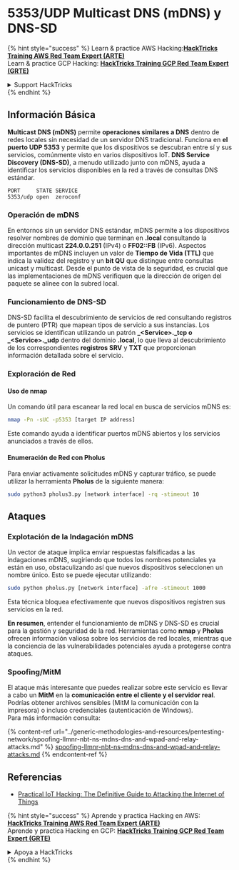# 5353/UDP Multicast DNS (mDNS) y DNS-SD

{% hint style="success" %}
Learn & practice AWS Hacking:<img src="/.gitbook/assets/arte.png" alt="" data-size="line">[**HackTricks Training AWS Red Team Expert (ARTE)**](https://training.hacktricks.xyz/courses/arte)<img src="/.gitbook/assets/arte.png" alt="" data-size="line">\
Learn & practice GCP Hacking: <img src="/.gitbook/assets/grte.png" alt="" data-size="line">[**HackTricks Training GCP Red Team Expert (GRTE)**<img src="/.gitbook/assets/grte.png" alt="" data-size="line">](https://training.hacktricks.xyz/courses/grte)

<details>

<summary>Support HackTricks</summary>

* Check the [**subscription plans**](https://github.com/sponsors/carlospolop)!
* **Join the** 💬 [**Discord group**](https://discord.gg/hRep4RUj7f) or the [**telegram group**](https://t.me/peass) or **follow** us on **Twitter** 🐦 [**@hacktricks\_live**](https://twitter.com/hacktricks\_live)**.**
* **Share hacking tricks by submitting PRs to the** [**HackTricks**](https://github.com/carlospolop/hacktricks) and [**HackTricks Cloud**](https://github.com/carlospolop/hacktricks-cloud) github repos.

</details>
{% endhint %}

## **Información Básica**

**Multicast DNS (mDNS)** permite **operaciones similares a DNS** dentro de redes locales sin necesidad de un servidor DNS tradicional. Funciona en **el puerto UDP 5353** y permite que los dispositivos se descubran entre sí y sus servicios, comúnmente visto en varios dispositivos IoT. **DNS Service Discovery (DNS-SD)**, a menudo utilizado junto con mDNS, ayuda a identificar los servicios disponibles en la red a través de consultas DNS estándar.
```
PORT     STATE SERVICE
5353/udp open  zeroconf
```
### **Operación de mDNS**

En entornos sin un servidor DNS estándar, mDNS permite a los dispositivos resolver nombres de dominio que terminan en **.local** consultando la dirección multicast **224.0.0.251** (IPv4) o **FF02::FB** (IPv6). Aspectos importantes de mDNS incluyen un valor de **Tiempo de Vida (TTL)** que indica la validez del registro y un **bit QU** que distingue entre consultas unicast y multicast. Desde el punto de vista de la seguridad, es crucial que las implementaciones de mDNS verifiquen que la dirección de origen del paquete se alinee con la subred local.

### **Funcionamiento de DNS-SD**

DNS-SD facilita el descubrimiento de servicios de red consultando registros de puntero (PTR) que mapean tipos de servicio a sus instancias. Los servicios se identifican utilizando un patrón **_\<Service>.\_tcp o \_\<Service>.\_udp** dentro del dominio **.local**, lo que lleva al descubrimiento de los correspondientes **registros SRV** y **TXT** que proporcionan información detallada sobre el servicio.

### **Exploración de Red**

#### **Uso de nmap**

Un comando útil para escanear la red local en busca de servicios mDNS es:
```bash
nmap -Pn -sUC -p5353 [target IP address]
```
Este comando ayuda a identificar puertos mDNS abiertos y los servicios anunciados a través de ellos.

#### **Enumeración de Red con Pholus**

Para enviar activamente solicitudes mDNS y capturar tráfico, se puede utilizar la herramienta **Pholus** de la siguiente manera:
```bash
sudo python3 pholus3.py [network interface] -rq -stimeout 10
```
## Ataques

### **Explotación de la Indagación mDNS**

Un vector de ataque implica enviar respuestas falsificadas a las indagaciones mDNS, sugiriendo que todos los nombres potenciales ya están en uso, obstaculizando así que nuevos dispositivos seleccionen un nombre único. Esto se puede ejecutar utilizando:
```bash
sudo python pholus.py [network interface] -afre -stimeout 1000
```
Esta técnica bloquea efectivamente que nuevos dispositivos registren sus servicios en la red.

**En resumen**, entender el funcionamiento de mDNS y DNS-SD es crucial para la gestión y seguridad de la red. Herramientas como **nmap** y **Pholus** ofrecen información valiosa sobre los servicios de red locales, mientras que la conciencia de las vulnerabilidades potenciales ayuda a protegerse contra ataques.

### Spoofing/MitM

El ataque más interesante que puedes realizar sobre este servicio es llevar a cabo un **MitM** en la **comunicación entre el cliente y el servidor real**. Podrías obtener archivos sensibles (MitM la comunicación con la impresora) o incluso credenciales (autenticación de Windows).\
Para más información consulta:

{% content-ref url="../generic-methodologies-and-resources/pentesting-network/spoofing-llmnr-nbt-ns-mdns-dns-and-wpad-and-relay-attacks.md" %}
[spoofing-llmnr-nbt-ns-mdns-dns-and-wpad-and-relay-attacks.md](../generic-methodologies-and-resources/pentesting-network/spoofing-llmnr-nbt-ns-mdns-dns-and-wpad-and-relay-attacks.md)
{% endcontent-ref %}

## Referencias

* [Practical IoT Hacking: The Definitive Guide to Attacking the Internet of Things](https://books.google.co.uk/books/about/Practical\_IoT\_Hacking.html?id=GbYEEAAAQBAJ\&redir\_esc=y)

{% hint style="success" %}
Aprende y practica Hacking en AWS:<img src="/.gitbook/assets/arte.png" alt="" data-size="line">[**HackTricks Training AWS Red Team Expert (ARTE)**](https://training.hacktricks.xyz/courses/arte)<img src="/.gitbook/assets/arte.png" alt="" data-size="line">\
Aprende y practica Hacking en GCP: <img src="/.gitbook/assets/grte.png" alt="" data-size="line">[**HackTricks Training GCP Red Team Expert (GRTE)**<img src="/.gitbook/assets/grte.png" alt="" data-size="line">](https://training.hacktricks.xyz/courses/grte)

<details>

<summary>Apoya a HackTricks</summary>

* Revisa los [**planes de suscripción**](https://github.com/sponsors/carlospolop)!
* **Únete al** 💬 [**grupo de Discord**](https://discord.gg/hRep4RUj7f) o al [**grupo de telegram**](https://t.me/peass) o **síguenos** en **Twitter** 🐦 [**@hacktricks\_live**](https://twitter.com/hacktricks\_live)**.**
* **Comparte trucos de hacking enviando PRs a los** [**repositorios de HackTricks**](https://github.com/carlospolop/hacktricks) y [**HackTricks Cloud**](https://github.com/carlospolop/hacktricks-cloud).

</details>
{% endhint %}
